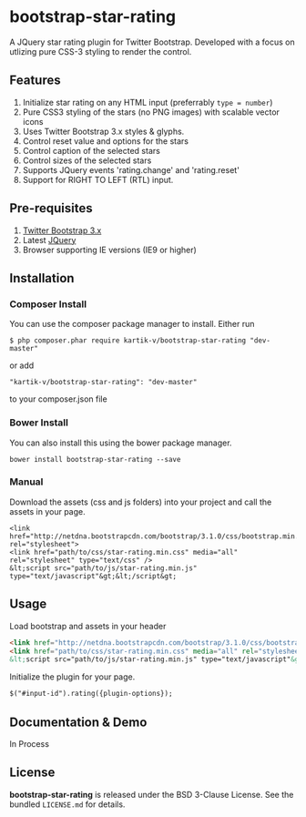 bootstrap-star-rating
=====================

A JQuery star rating plugin for Twitter Bootstrap. Developed with a focus on utlizing pure CSS-3 styling to render the control.

## Features
1. Initialize star rating on any HTML input (preferrably `type = number`)
2. Pure CSS3 styling of the stars (no PNG images) with scalable vector icons
3. Uses Twitter Bootstrap 3.x styles & glyphs.
4. Control reset value and options for the stars
5. Control caption of the selected stars
6. Control sizes of the selected stars
7. Supports JQuery events 'rating.change' and 'rating.reset'
8. Support for RIGHT TO LEFT (RTL) input.

## Pre-requisites
1. [Twitter Bootstrap 3.x](http://getbootstrap.com/)
2. Latest [JQuery](http://jquery.com/)
3. Browser supporting IE versions (IE9 or higher)

## Installation
###  Composer Install
You can use the composer package manager to install. Either run
```
$ php composer.phar require kartik-v/bootstrap-star-rating "dev-master"
```
or add
```
"kartik-v/bootstrap-star-rating": "dev-master"
```
to your composer.json file

###  Bower Install
You can also install this using the bower package manager.
```
bower install bootstrap-star-rating --save
```

###  Manual
Download the assets (css and js folders) into your project and call the assets in your page.
```
<link href="http://netdna.bootstrapcdn.com/bootstrap/3.1.0/css/bootstrap.min.css" rel="stylesheet">
<link href="path/to/css/star-rating.min.css" media="all" rel="stylesheet" type="text/css" />
&lt;script src="path/to/js/star-rating.min.js" type="text/javascript"&gt;&lt;/script&gt;
```

## Usage
Load bootstrap and assets in your header
```html
<link href="http://netdna.bootstrapcdn.com/bootstrap/3.1.0/css/bootstrap.min.css" rel="stylesheet">
<link href="path/to/css/star-rating.min.css" media="all" rel="stylesheet" type="text/css" />
&lt;script src="path/to/js/star-rating.min.js" type="text/javascript"&gt;&lt;/script&gt;
```
Initialize the plugin for your page.
```html
$("#input-id").rating({plugin-options});
```

## Documentation & Demo
In Process


## License

**bootstrap-star-rating** is released under the BSD 3-Clause License. See the bundled `LICENSE.md` for details.
